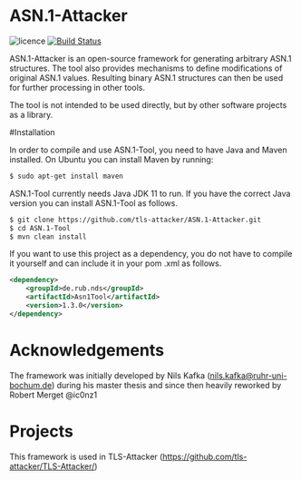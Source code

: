 # ASN.1-Attacker

![licence](https://img.shields.io/badge/License-Apachev2-brightgreen.svg)
[![Build Status](http://hydrogen.cloud.nds.rub.de/buildStatus/icon.svg?job=ASN.1-Tool)](http://hydrogen.cloud.nds.rub.de/job/ASN.1-Attacker/)

ASN.1-Attacker is an open-source framework for generating arbitrary ASN.1 structures. The tool also provides mechanisms to define modifications of original ASN.1 values. Resulting binary ASN.1 structures can then be used for further processing in other tools.

The tool is not intended to be used directly, but by other software projects as a library.

#Installation

In order to compile and use ASN.1-Tool, you need to have Java and Maven installed. On Ubuntu you can install Maven by
 running:
```bash
$ sudo apt-get install maven
```
ASN.1-Tool currently needs Java JDK 11 to run. If you have the correct Java version you can install
 ASN.1-Tool as follows.
```bash
$ git clone https://github.com/tls-attacker/ASN.1-Attacker.git
$ cd ASN.1-Tool
$ mvn clean install
```

If you want to use this project as a dependency, you do not have to compile it yourself and can include it in your pom
.xml as follows.

```xml
<dependency>
    <groupId>de.rub.nds</groupId>
    <artifactId>Asn1Tool</artifactId>
    <version>1.3.0</version>
</dependency>
```

# Acknowledgements
The framework was initially developed by Nils Kafka (nils.kafka@ruhr-uni-bochum.de) during his master thesis and since then heavily reworked by Robert Merget @ic0nz1
# Projects
This framework is used in TLS-Attacker (https://github.com/tls-attacker/TLS-Attacker/)
